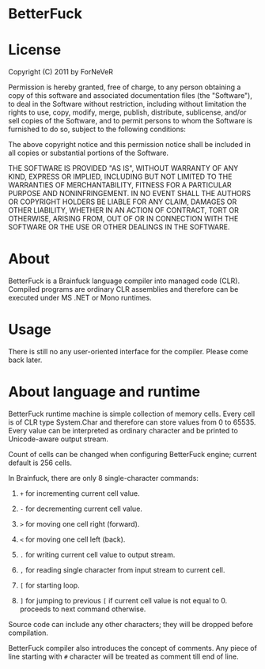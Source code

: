 BetterFuck
==========

License
=======
Copyright (C) 2011 by ForNeVeR

Permission is hereby granted, free of charge, to any person obtaining a copy
of this software and associated documentation files (the "Software"), to deal
in the Software without restriction, including without limitation the rights
to use, copy, modify, merge, publish, distribute, sublicense, and/or sell
copies of the Software, and to permit persons to whom the Software is
furnished to do so, subject to the following conditions:

The above copyright notice and this permission notice shall be included in
all copies or substantial portions of the Software.

THE SOFTWARE IS PROVIDED "AS IS", WITHOUT WARRANTY OF ANY KIND, EXPRESS OR
IMPLIED, INCLUDING BUT NOT LIMITED TO THE WARRANTIES OF MERCHANTABILITY,
FITNESS FOR A PARTICULAR PURPOSE AND NONINFRINGEMENT. IN NO EVENT SHALL THE
AUTHORS OR COPYRIGHT HOLDERS BE LIABLE FOR ANY CLAIM, DAMAGES OR OTHER
LIABILITY, WHETHER IN AN ACTION OF CONTRACT, TORT OR OTHERWISE, ARISING FROM,
OUT OF OR IN CONNECTION WITH THE SOFTWARE OR THE USE OR OTHER DEALINGS IN
THE SOFTWARE.

About
=====
BetterFuck is a Brainfuck language compiler into managed code (CLR). Compiled
programs are ordinary CLR assemblies and therefore can be executed under MS .NET
or Mono runtimes.

Usage
=====
There is still no any user-oriented interface for the compiler. Please come back
later.

About language and runtime
==========================
BetterFuck runtime machine is simple collection of memory cells. Every cell is of
CLR type System.Char and therefore can store values from 0 to 65535. Every value
can be interpreted as ordinary character and be printed to Unicode-aware output
stream.

Count of cells can be changed when configuring BetterFuck engine; current default
is 256 cells.

In Brainfuck, there are only 8 single-character commands:

1. `+` for incrementing current cell value.

2. `-` for decrementing current cell value.

3. `>` for moving one cell right (forward).

4. `<` for moving one cell left (back).

5. `.` for writing current cell value to output stream.

6. `,` for reading single character from input stream to current cell.

7. `[` for starting loop.

8. `]` for jumping to previous `[` if current cell value is not equal to 0.
proceeds to next command otherwise.

Source code can include any other characters; they will be dropped before
compilation.

BetterFuck compiler also introduces the concept of comments. Any piece of line
starting with `#` character will be treated as comment till end of line.
